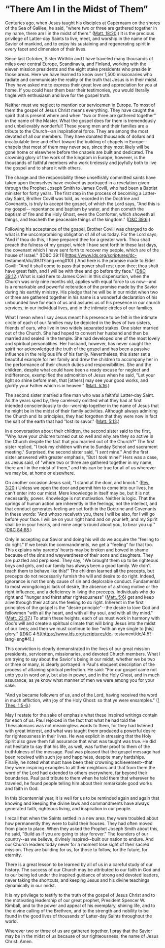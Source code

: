 # “There Am I in the Midst of Them”

Centuries ago, when Jesus taught his disciples at Capernaum on the shores of
the Sea of Galilee, he said, "where two or three are gathered together in my
name, there am I in the midst of them." ([Matt.
18:20](https://www.lds.org/scriptures/nt/matt/18.20?lang=eng#19).) It is the
precious privilege of Latter-day Saints to live, meet, and worship in the name
of the Savior of mankind, and to enjoy his sustaining and regenerating spirit
in every facet and dimension of their lives.

Since last October, Sister Wirthlin and I have traveled many thousands of
miles over central Europe, Scandinavia, and Finland, working with the eleven
mission presidents and the eight stake presidents who preside in those areas.
Here we have learned to know over 1,500 missionaries who radiate and
communicate the reality of the truth that Jesus is in their midst. They have
asked me to express their great love and appreciation for you at home. If you
could hear them bear their testimonies, you would literally tingle with
enthusiasm and love for the gospel truth.

Neither must we neglect to mention our servicemen in Europe. To most of them
the gospel of Jesus Christ means everything. They have caught the spirit that
is present where and when "two or three are gathered together" in the name of
the Master. What the gospel does for them is tremendously and unbelievably
wonderful! These young men and their families are a tribute to the Church--an
inspirational force. They are among the most devoted of all our members. They
have donated thousands of dollars and incalculable time and effort toward the
building of chapels in Europe--chapels that most of them may never see, since
they most likely will be gone home or elsewhere before the chapels are built
and dedicated. The crowning glory of the work of the kingdom in Europe,
however, is the thousands of faithful members who work tirelessly and joyfully
both to live the gospel and to share it with others.

The charge and the responsibility these unselfishly committed saints have
taken upon themselves have evolved as portrayed in a revelation given through
the Prophet Joseph Smith to James Covill, who had been a Baptist minister for
forty years. The first step in the process of becoming a Latter-day Saint,
Brother Covill was told, as recorded in the Doctrine and Covenants, is truly
to accept the gospel, of which the Lord says, "And this is my gospel--
repentance and baptism by water, and then cometh the baptism of fire and the
Holy Ghost, even the Comforter, which showeth all things, and teacheth the
peaceable things of the kingdom." ([D&amp;C
39:6](https://www.lds.org/scriptures/dc-testament/dc/39.6?lang=eng#5).)

Following his acceptance of the gospel, Brother Covill was charged to do what
is the uncompromising obligation of all of us today. For the Lord says, "And
if thou do this, I have prepared thee for a greater work. Thou shalt preach
the fulness of my gospel, which I have sent forth in these last days, the
covenant which I have sent forth to recover my people, which are of the house
of Israel." ([D&amp;C 39:11](https://www.lds.org/scriptures/dc-
testament/dc/39.11?lang=eng#10).) And here is the promise made to Elder
Covill: "And it shall come to pass that power shall rest upon thee; thou shalt
have great faith, and I will be with thee and go before thy face." ([D&amp;C
39:12](https://www.lds.org/scriptures/dc-testament/dc/39.12?lang=eng#11).)
What is said here to James Covill in this dispensation, when the Church was
only nine months old, applies with equal force to us now--and is a remarkable
and powerful reiteration of the promise made by the Savior during his earthly
ministry. His pledge that he will be in our midst when two or three are
gathered together in his name is a wonderful declaration of his unbounded love
for each of us and assures us of his presence in our church services, in our
individual lives, and in the intimate circles of our families.

What I mean when I say Jesus meant his presence to be felt in the intimate
circle of each of our families may be depicted in the lives of two sisters,
friends of ours, who live in two widely separated stakes. One sister married
out of the Church. She had hoped to convert her husband and then be married
and sealed in the temple. She had developed one of the most lovely and
spiritual personalities. Her husband, however, has never caught the spirit nor
acknowledged the truth of the gospel and has been a passive influence in the
religious life of his family. Nevertheless, this sister set a beautiful
example for her family and drew the children to accompany her in the
performance of their church duties and responsibilities. She and the children,
despite what could have been a ready excuse for neglect and indifference,
exemplified the admonition of Jesus when he said, "Let your light so shine
before men, that [others] may see your good works, and glorify your Father
which is in heaven." ([Matt.
5:16](https://www.lds.org/scriptures/nt/matt/5.16?lang=eng#15).)

The second sister married a fine man who was a faithful Latter-day Saint. As
the years sped by, they carelessly omitted what they had at first intended
conscientiously to do--worship together in the name of Jesus that he might be
in the midst of their family activities. Although always admiring the Church
and its principles, they had forgotten that they were now in fact the salt of
the earth that had "lost its savor." ([Matt.
5:13](https://www.lds.org/scriptures/nt/matt/5.13?lang=eng#12).)

In a conversation about their children, the second sister said to the first,
"Why have your children turned out so well and why are they so active in the
Church despite the fact that you married out of the Church?" The first sister
replied, "I took my children with me to Sunday School and sacrament meeting."
Surprised, the second sister said, "I _sent_ mine." And the first sister
answered with greater emphasis, "But I _took_ mine!" Hers was a case, as Jesus
said, of "where two or three are gathered together in my name, there am I in
the midst of them," and this can be true for all of us wherever we may be, at
home or elsewhere.

On another occasion Jesus said, "I stand at the door, and knock." ([Rev.
3:20](https://www.lds.org/scriptures/nt/rev/3.20?lang=eng#19).) Unless we open
the door and permit him to come into our lives, he can't enter into our midst.
Mere knowledge in itself may be, but it is not necessarily, power. Knowledge
is not motivation. Neither is logic. That the springs of human action are
inherently in the feelings, not the intellect, and that conduct generates
feeling are set forth in the Doctrine and Covenants in these words: "And whoso
receiveth you, there I will be also, for I will go before your face. I will be
on your right hand and on your left, and my Spirit shall be in your hearts,
and mine angels round about you, to bear you up." ([D&amp;C
84:88](https://www.lds.org/scriptures/dc-testament/dc/84.88?lang=eng#87).)

Only in accepting our Savior and doing his will do we acquire the "feeling to
do right." If we break the commandments, we get a "feeling" for that too. This
explains why parents' hearts may be broken and bowed in shame because of the
sins and waywardness of their sons and daughters. They are puzzled and
perplexed. They say, "We brought them up to be righteous boys and girls, and
our family has always been a good family. We didn't teach them to behave like
this!" The children learned all the precepts, but precepts do not necessarily
furnish the will and desire to do right. Indeed, ignorance is not the only
cause of sin and deplorable conduct. Fundamental to most wrongdoing is lack of
desire, the absence of a strong motive or the right influence, and a
deficiency in living the precepts. Individuals who do right and "hunger and
thirst after righteousness" ([Matt.
5:6](https://www.lds.org/scriptures/nt/matt/5.6?lang=eng#5)) get and keep
alive through their actions the feeling to do right. Inherent in the first
principles of the gospel is the "desire principle"--the desire to love God and
fellowmen "with all thy heart, and with all thy soul, and with all thy mind."
([Matt. 22:37](https://www.lds.org/scriptures/nt/matt/22.37?lang=eng#36).) To
attain these heights, each of us must work in harmony with God's will and
create a spiritual climate that will bring Jesus into the midst of our lives;
and then we must continue to live "with an eye single to [his] glory."
([D&amp;C 4:5](https://www.lds.org/scriptures/dc-
testament/dc/4.5?lang=eng#4).)

This conviction is clearly demonstrated in the lives of our great mission
presidents, servicemen, missionaries, and devoted Church members. What I am
trying to say about the Savior's being in our midst, whether we be two or
three or many, is clearly portrayed in Paul's eloquent description of the
process of attaining spiritual perfection. He said: "For our gospel came not
unto you in word only, but also in power, and in the Holy Ghost, and in much
assurance; as ye know what manner of men we were among you for your sake.

"And ye became followers of us, and of the Lord, having received the word in
much affliction, with joy of the Holy Ghost: so that ye were ensamples." ([1
Thes. 1:5-6](https://www.lds.org/scriptures/nt/1-thes/1.5-6?lang=eng#4).)

May I restate for the sake of emphasis what these inspired writings contain
for each of us. Paul rejoiced in the fact that what he had told the
Thessalonians was not meaningless words to them, for they had listened with
great interest, and what was taught them produced a powerful desire for
righteousness in their lives. He was explicit in stressing that the Holy
Spirit also gave them full assurance that what was taught was true. He did not
hesitate to say that his life, as well, was further proof to them of the
truthfulness of the message. Paul was pleased that the gospel message had been
received with such joy and happiness, despite many hardships. Finally, he
noted what must have been their crowning achievement--that they were inspiring
examples to all their neighbors and that from them the word of the Lord had
extended to others everywhere, far beyond their boundaries. Paul paid tribute
to them when he told them that wherever he traveled, he found people telling
him about their remarkable good works and faith in God.

In this bicentennial year, it is well for us to be reminded again and again
that knowing and keeping the divine laws and commandments have always
generated faith, righteous living, and inspiration in our people.

I recall that when the Saints settled in a new area, they were troubled about
how permanently they were to build their houses. They had often moved from
place to place. When they asked the Prophet Joseph Smith about this, he said,
"Build as if you are going to stay forever." The founders of our country--as
we believe, divinely inspired--built our nation to endure. And our Church
leaders today never for a moment lose sight of their sacred mission. They are
building for us, for those to follow, for the future, for eternity.

There is a great lesson to be learned by all of us in a careful study of our
history. The success of our Church may be attributed to our faith in God and
to our being led under the inspired guidance of strong and devoted leaders,
never taking the shortcuts, and keeping Jesus and his divine teachings
dynamically in our midst.

It is my privilege to testify to the truth of the gospel of Jesus Christ and
to the motivating leadership of our great prophet, President Spencer W.
Kimball, and to the power and appeal of his exemplary, shining life, and to
the divine calling of the Brethren, and to the strength and nobility to be
found in the good lives of thousands of Latter-day Saints throughout the
world.

Wherever two or three of us are gathered together, I pray that the Savior may
be in the midst of us because of our righteousness, the name of Jesus Christ.
Amen.

